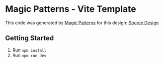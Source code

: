 # Magic Patterns - Vite Template

This code was generated by [Magic Patterns](https://magicpatterns.com) for this design: [Source Design](https://www.magicpatterns.com/c/ojfnprstfwepapjhxxeghp)

## Getting Started

1. Run `npm install`
2. Run `npm run dev`
